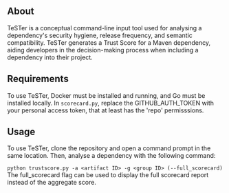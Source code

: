 ## About
TeSTer is a conceptual command-line input tool used for analysing a dependency's security hygiene, release frequency, and semantic compatibility. TeSTer generates a Trust Score for a Maven dependency, aiding developers in the decision-making process when including a dependency into their project.

## Requirements
To use TeSTer, Docker must be installed and running, and Go must be installed locally.
In `scorecard.py`, replace the GITHUB_AUTH_TOKEN with your personal access token, that at least has the 'repo' permisssions.

## Usage
To use TeSTer, clone the repository and open a command prompt in the same location. Then, analyse a dependency with the following command:

``` python trustscore.py -a <artifact ID> -g <group ID> (--full_scorecard) ```
The full_scorecard flag can be used to display the full scorecard report instead of the aggregate score.
